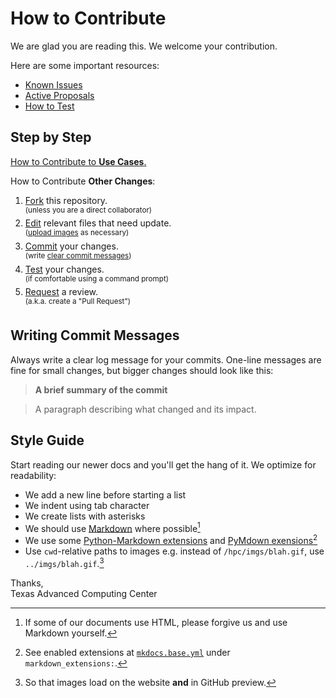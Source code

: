 # How to Contribute

We are glad you are reading this. We welcome your contribution.

Here are some important resources:

* [Known Issues](https://github.com/TACC/TACC-Docs/issues)
* [Active Proposals](https://github.com/TACC/TACC-Docs/pulls)
* [How to Test](./TESTING.md)

## Step by Step

[How to Contribute to **Use Cases**.](https://github.com/DesignSafe-CI/DS-User-Guide/blob/main/user-guide/docs/usecases/README.md)

How to Contribute **Other Changes**:

1. [Fork](https://docs.github.com/en/pull-requests/collaborating-with-pull-requests/working-with-forks/fork-a-repo) this repository.\
    <sup>(unless you are a direct collaborator)</sup>
2. [Edit](https://docs.github.com/en/repositories/working-with-files/managing-files/editing-files) relevant files that need update.\
    <sup>([upload images](https://docs.github.com/en/repositories/working-with-files/managing-files/adding-a-file-to-a-repository) as necessary)</sup>
4. [Commit](https://docs.github.com/en/pull-requests/committing-changes-to-your-project/creating-and-editing-commits/about-commits) your changes.\
    <sup>(write [clear commit messages](#writing-commit-messages))</sup>
5. [Test](./TESTING.md) your changes.\
    <sup>(if comfortable using a command prompt)</sup>
6. [Request](https://docs.github.com/en/pull-requests/collaborating-with-pull-requests/proposing-changes-to-your-work-with-pull-requests/creating-a-pull-request) a review.\
    <sup>(a.k.a. create a "Pull Request")</sup>

## Writing Commit Messages

Always write a clear log message for your commits. One-line messages are fine for small changes, but bigger changes should look like this:

> **A brief summary of the commit**

> A paragraph describing what changed and its impact.

## Style Guide

Start reading our newer docs and you'll get the hang of it. We optimize for readability:

* We add a new line before starting a list
* We indent using tab character
* We create lists with asterisks
* We should use [Markdown](https://www.markdownguide.org/) where possible[^1]
* We use some [Python-Markdown extensions](https://python-markdown.github.io/extensions/) and [PyMdown exensions](https://facelessuser.github.io/pymdown-extensions/#extensions)[^2]
* Use `cwd`-relative paths to images e.g. instead of `/hpc/imgs/blah.gif`, use `../imgs/blah.gif`.[^3]

[^1]: If some of our documents use HTML, please forgive us and use Markdown yourself.
[^2]: See enabled extensions at [`mkdocs.base.yml`](https://github.com/TACC/TACC-Docs/blob/main/mkdocs.base.yml) under `markdown_extensions:`.
[^3]: So that images load on the website **and** in GitHub preview.

Thanks,\
Texas Advanced Computing Center
